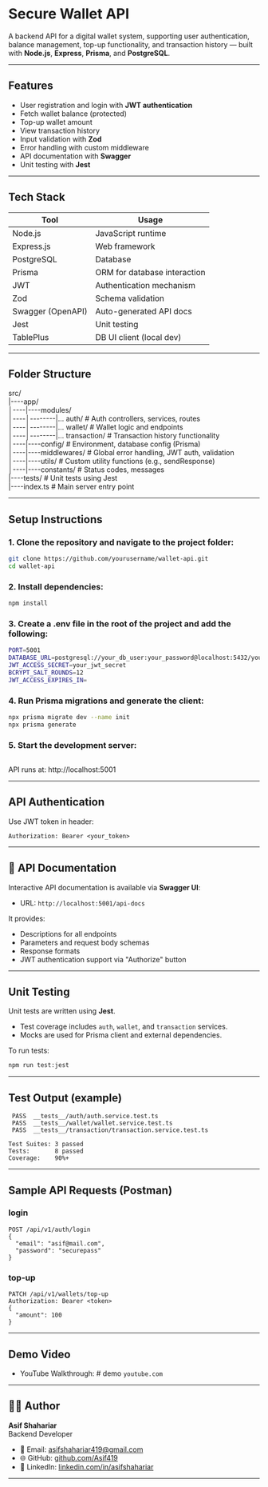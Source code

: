 # Secure Wallet API

A backend API for a digital wallet system, supporting user authentication, balance management, top-up functionality, and transaction history — built with **Node.js**, **Express**, **Prisma**, and **PostgreSQL**.

---

## Features

-  User registration and login with **JWT authentication**
-  Fetch wallet balance (protected)
-  Top-up wallet amount
-  View transaction history
-  Input validation with **Zod**
-  Error handling with custom middleware
-  API documentation with **Swagger**
-  Unit testing with **Jest**

---

## Tech Stack

| Tool           | Usage                         |
|----------------|-------------------------------|
| Node.js        | JavaScript runtime            |
| Express.js     | Web framework                 |
| PostgreSQL     | Database                      |
| Prisma         | ORM for database interaction  |
| JWT            | Authentication mechanism      |
| Zod            | Schema validation             |
| Swagger (OpenAPI) | Auto-generated API docs   |
| Jest           | Unit testing                  |
| TablePlus      | DB UI client (local dev)      |

---

## Folder Structure
src/ <br>
|----app/<br>
│----|----modules/<br>
│----│--------|... auth/          # Auth controllers, services, routes<br>
│----│--------|... wallet/        # Wallet logic and endpoints <br>
│----│--------|... transaction/   # Transaction history functionality <br>
│----|----config/                 # Environment, database config (Prisma) <br>
│----|----middlewares/            # Global error handling, JWT auth, validation <br>
│----|----utils/                  # Custom utility functions (e.g., sendResponse) <br>
│----|----constants/              # Status codes, messages <br>
|----tests/                       # Unit tests using Jest <br>
|----index.ts                     # Main server entry point <br>

---

## Setup Instructions

### 1. Clone the repository and navigate to the project folder:

```bash
git clone https://github.com/yourusername/wallet-api.git
cd wallet-api
```

### 2. Install dependencies:
```bash
npm install
```

### 3. Create a .env file in the root of the project and add the following:
```bash
PORT=5001
DATABASE_URL=postgresql://your_db_user:your_password@localhost:5432/your_db_name
JWT_ACCESS_SECRET=your_jwt_secret
BCRYPT_SALT_ROUNDS=12
JWT_ACCESS_EXPIRES_IN=
```

### 4. Run Prisma migrations and generate the client:
```bash
npx prisma migrate dev --name init
npx prisma generate
```

### 5. Start the development server:
```npm run start:dev
```

API runs at: http://localhost:5001

---

## API Authentication
Use JWT token in header:
```
Authorization: Bearer <your_token>
```

---

## 📄 API Documentation

Interactive API documentation is available via **Swagger UI**:

- URL: `http://localhost:5001/api-docs`

It provides:
- Descriptions for all endpoints
- Parameters and request body schemas
- Response formats
- JWT authentication support via "Authorize" button

---

## Unit Testing

Unit tests are written using **Jest**.

- Test coverage includes `auth`, `wallet`, and `transaction` services.
- Mocks are used for Prisma client and external dependencies.

To run tests:
```bash
npm run test:jest
```

---

## Test Output (example)
```
 PASS  __tests__/auth/auth.service.test.ts
 PASS  __tests__/wallet/wallet.service.test.ts
 PASS  __tests__/transaction/transaction.service.test.ts

Test Suites: 3 passed
Tests:       8 passed
Coverage:    90%+
```

---

## Sample API Requests (Postman)

### login
```
POST /api/v1/auth/login
{
  "email": "asif@mail.com",
  "password": "securepass"
}
```

### top-up
```
PATCH /api/v1/wallets/top-up
Authorization: Bearer <token>
{
  "amount": 100
}
```

---

## Demo Video
- YouTube Walkthrough: # demo `youtube.com`

---

## 👨‍💻 Author

**Asif Shahariar**  
Backend Developer  
- 📧 Email: [asifshahariar419@gmail.com](mailto:asifshahariar419@mail.com)  
- 🌐 GitHub: [github.com/Asif419](https://github.com/Asif419/wallet-server)  
- 💼 LinkedIn: [linkedin.com/in/asifshahariar](https://www.linkedin.com/in/asifshahariar/)

---
